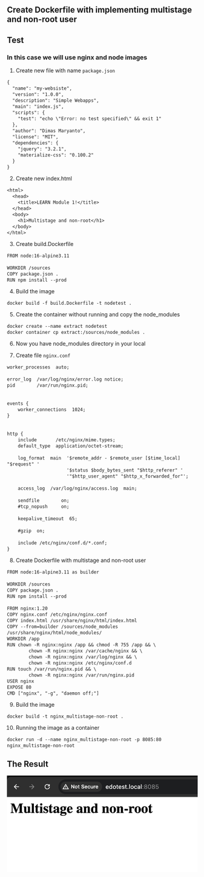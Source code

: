## Create Dockerfile with implementing multistage and non-root user
## Test
### In this case we will use nginx and node images

1. Create new file with name `package.json`
```shell
{
  "name": "my-websiste",
  "version": "1.0.0",
  "description": "Simple Webapps",
  "main": "index.js",
  "scripts": {
    "test": "echo \"Error: no test specified\" && exit 1"
  },
  "author": "Dimas Maryanto",
  "license": "MIT",
  "dependencies": {
    "jquery": "3.2.1",
    "materialize-css": "0.100.2"
  }
}
```
2. Create new index.html
```shell
<html>
  <head>
    <title>LEARN Module 1!</title>
  </head>
  <body>
    <h1>Multistage and non-root</h1>
  </body>
</html>
```
3. Create build.Dockerfile
```shell
FROM node:16-alpine3.11

WORKDIR /sources
COPY package.json .
RUN npm install --prod
```
4. Build the image
```shell
docker build -f build.Dockerfile -t nodetest .
```
5. Create the container without running and copy the node_modules
```shell
docker create --name extract nodetest
docker container cp extract:/sources/node_modules .
```
6. Now you have node_modules directory in your local

7. Create file `nginx.conf`
```shell
worker_processes  auto;

error_log  /var/log/nginx/error.log notice;
pid        /var/run/nginx.pid;


events {
    worker_connections  1024;
}


http {
    include       /etc/nginx/mime.types;
    default_type  application/octet-stream;

    log_format  main  '$remote_addr - $remote_user [$time_local] "$request" '
                      '$status $body_bytes_sent "$http_referer" '
                      '"$http_user_agent" "$http_x_forwarded_for"';

    access_log  /var/log/nginx/access.log  main;

    sendfile        on;
    #tcp_nopush     on;

    keepalive_timeout  65;

    #gzip  on;

    include /etc/nginx/conf.d/*.conf;
}
```
8. Create Dockerfile with multistage and non-root user
```shell
FROM node:16-alpine3.11 as builder

WORKDIR /sources
COPY package.json .
RUN npm install --prod

FROM nginx:1.20 
COPY nginx.conf /etc/nginx/nginx.conf  
COPY index.html /usr/share/nginx/html/index.html
COPY --from=builder /sources/node_modules /usr/share/nginx/html/node_modules/
WORKDIR /app
RUN chown -R nginx:nginx /app && chmod -R 755 /app && \
        chown -R nginx:nginx /var/cache/nginx && \
        chown -R nginx:nginx /var/log/nginx && \
        chown -R nginx:nginx /etc/nginx/conf.d
RUN touch /var/run/nginx.pid && \
        chown -R nginx:nginx /var/run/nginx.pid
USER nginx
EXPOSE 80
CMD ["nginx", "-g", "daemon off;"]
```
9. Build the image
```shell
docker build -t nginx_multistage-non-root .
```
10. Running the image as a container 
```shell
docker run -d --name nginx_multistage-non-root -p 8085:80 nginx_multistage-non-root
```
## The Result

![Result](assets/result.png)
